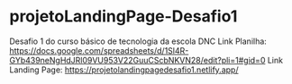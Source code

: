 # projetoLandingPage-Desafio1
Desafio 1 do curso básico de tecnologia da escola DNC
Link Planilha: https://docs.google.com/spreadsheets/d/1Sl4R-GYb439neNgHdJRl09VU953V22GuuCScbNKVN28/edit?pli=1#gid=0
Link Landing Page: https://projetolandingpagedesafio1.netlify.app/

